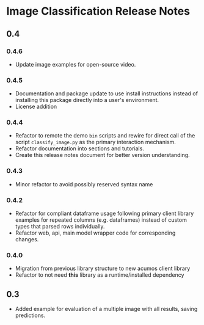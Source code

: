 <!---
.. ===============LICENSE_START=======================================================
.. Acumos CC-BY-4.0
.. ===================================================================================
.. Copyright (C) 2017-2018 AT&T Intellectual Property & Tech Mahindra. All rights reserved.
.. ===================================================================================
.. This Acumos documentation file is distributed by AT&T and Tech Mahindra
.. under the Creative Commons Attribution 4.0 International License (the "License");
.. you may not use this file except in compliance with the License.
.. You may obtain a copy of the License at
..
..      http://creativecommons.org/licenses/by/4.0
..
.. This file is distributed on an "AS IS" BASIS,
.. WITHOUT WARRANTIES OR CONDITIONS OF ANY KIND, either express or implied.
.. See the License for the specific language governing permissions and
.. limitations under the License.
.. ===============LICENSE_END=========================================================
-->

# Image Classification Release Notes
## 0.4
### 0.4.6
* Update image examples for open-source video.

### 0.4.5
* Documentation and package update to use install instructions instead of installing
  this package directly into a user's environment.
* License addition

### 0.4.4
* Refactor to remote the demo `bin` scripts and rewire for direct call of the
  script `classify_image.py` as the primary interaction mechanism.
* Refactor documentation into sections and tutorials.
* Create this release notes document for better version understanding.

### 0.4.3
* Minor refactor to avoid possibly reserved syntax name

### 0.4.2
* Refactor for compliant dataframe usage following primary client library
  examples for repeated columns (e.g. dataframes) instead of custom types
  that parsed rows individually.
* Refactor web, api, main model wrapper code for corresponding changes.

### 0.4.0
* Migration from previous library structure to new acumos client library
* Refactor to not need **this** library as a runtime/installed dependency

## 0.3
* Added example for evaluation of a multiple image with all results, saving predictions.
